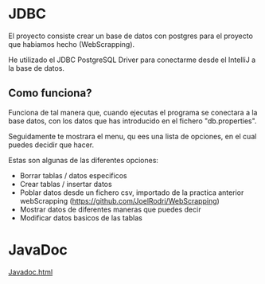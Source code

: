 # JDBC

 El proyecto consiste crear un base de datos con postgres para el proyecto que habiamos hecho (WebScrapping).
 
 He utilizado el JDBC PostgreSQL Driver para conectarme desde el IntelliJ a la base de datos.

## Como funciona?

 Funciona de tal manera que, cuando ejecutas el programa se conectara a la base datos, con los datos que has introducido en el fichero "db.properties".
 
 Seguidamente te mostrara el menu, qu ees una lista de opciones, en el cual puedes decidir que hacer. 
 
Estas son algunas de las diferentes opciones:

 - Borrar tablas / datos especificos
 - Crear tablas / insertar datos
 - Poblar datos desde un fichero csv, importado de la practica anterior webScrapping (https://github.com/JoelRodri/WebScrapping)
 - Mostrar datos de diferentes maneras que puedes decir
 - Modificar datos basicos de las tablas

# JavaDoc
[Javadoc.html](https://joelrodri.github.io/AccesoDatosJDBC/)
